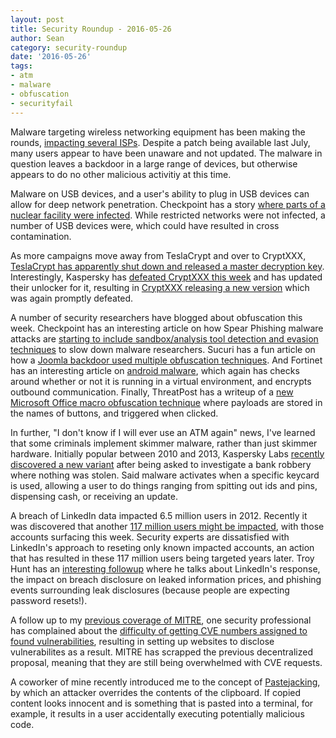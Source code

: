 ```yaml
---
layout: post
title: Security Roundup - 2016-05-26
author: Sean
category: security-roundup
date: '2016-05-26'
tags:
- atm
- malware
- obfuscation
- securityfail
---
```


Malware targeting wireless networking equipment has been making the rounds, [impacting several ISPs](http://bit.ly/1U4O1tG). Despite a patch being available last July, many users appear to have been unaware and not updated. The malware in question leaves a backdoor in a large range of devices, but otherwise appears to do no other malicious activitiy at this time.

Malware on USB devices, and a user's ability to plug in USB devices can allow for deep network penetration. Checkpoint has a story [where parts of a nuclear facility were infected](http://bit.ly/1VgURRT). While restricted networks were not infected, a number of USB devices were, which could have resulted in cross contamination. 

As more campaigns move away from TeslaCrypt and over to CryptXXX, [TeslaCrypt has apparently shut down and released a master decryption key](http://bit.ly/1U2dnbA). Interestingly, Kaspersky has [defeated CryptXXX this week](http://bit.ly/1RdVDrX) and has updated their unlocker for it, resulting in [CryptXXX releasing a new version](http://bit.ly/25mdNVL) which was again promptly defeated.

A number of security researchers have blogged about obfuscation this week. Checkpoint has an interesting article on how Spear Phishing malware attacks are [starting to include sandbox/analysis tool detection and evasion techniques](http://bit.ly/1TkcssY) to slow down malware researchers. Sucuri has a fun article on how a [Joomla backdoor used multiple obfuscation techniques](http://bit.ly/1TkeRni). And Fortinet has an interesting article on [android malware](http://bit.ly/25dYuOR), which again has checks around whether or not it is running in a virtual environment, and encrypts outbound communication. Finally, ThreatPost has a writeup of a [new Microsoft Office macro obfuscation technique](http://bit.ly/1Xq6ohW) where payloads are stored in the names of buttons, and triggered when clicked.

In further, "I don't know if I will ever use an ATM again" news, I've learned that some criminals implement skimmer malware, rather than just skimmer hardware. Initially popular between 2010 and 2013, Kaspersky Labs [recently discovered a new variant](http://bit.ly/1OLiI5L) after being asked to investigate a bank robbery where nothing was stolen. Said malware activates when a specific keycard is used, allowing a user to do things ranging from spitting out ids and pins, dispensing cash, or receiving an update.

A breach of LinkedIn data impacted 6.5 million users in 2012. Recently it was discovered that another [117 million users might be impacted](http://bit.ly/1svwDrD), with those accounts surfacing this week. Security experts are dissatisfied with LinkedIn's approach to reseting only known impacted accounts, an action that has resulted in these 117 million users being targeted years later. Troy Hunt has an [interesting followup](http://bit.ly/1RrpjC7) where he talks about LinkedIn's response, the impact on breach disclosure on leaked information prices, and phishing events surrounding leak disclosures (because people are expecting password resets!).

A follow up to my [previous coverage of MITRE](https://seanstoppable.github.io/2016/04/07/security-roundup-2016-04-07), one security professional has complained about the [difficulty of getting CVE numbers assigned to found vulnerabilities](http://bit.ly/1U8H5eX), resulting in setting up websites to disclose vulnerabilites as a result. MITRE has scrapped the previous decentralized proposal, meaning that they are still being overwhelmed with CVE requests.

A coworker of mine recently introduced me to the concept of [Pastejacking](http://bit.ly/1TX05NH), by which an attacker overrides the contents of the clipboard. If copied content looks innocent and is something that is pasted into a terminal, for example, it results in a user accidentally executing potentially malicious code.
